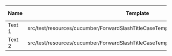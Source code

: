 |  Name  |                                       Template                                       | Single/Multi | Output Path |          File Pattern          |
|--------|--------------------------------------------------------------------------------------|--------------|-------------|--------------------------------|
| Text 1 | src/test/resources/cucumber/ForwardSlashTitleCaseTemplate/template/SingleTemplate.vm | Single       | single      | Destination.xml                |
| Text 2 | src/test/resources/cucumber/ForwardSlashTitleCaseTemplate/template/MultiTemplate.vm  | Multi        | multi       | Destination\_${CLASS_NAME}.xml |

